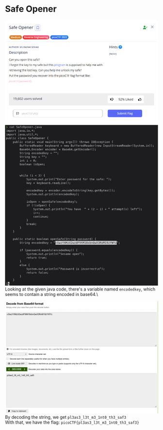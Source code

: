 # Safe Opener
![](attachments/Pasted%20image%2020250717142410.png)
![](attachments/Pasted%20image%2020250717142345.png)\
Looking at the given java code, there's a variable named `encodedkey`, which seems to contain a string encoded in base64.\

![](attachments/Pasted%20image%2020250717142547.png)\
By decoding the string, we get `pl3as3_l3t_m3_1nt0_th3_saf3`\
With that, we have the flag: `picoCTF{pl3as3_l3t_m3_1nt0_th3_saf3}`